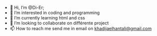 - 👋 Hi, I’m @Di-Er;
- 👀 I’m interested in coding and programming
- 🌱 I’m currently learning html and css
- 💞️ I’m looking to collaborate on différente project
- 📫 How to reach me send me in email on khadijaelhantali@gmail.com
<!---
Di-Er/Di-Er is a ✨ special ✨ repository because its `README.md` (this file) appears on your GitHub profile.
You can click the Preview link to take a look at your changes.
--->
